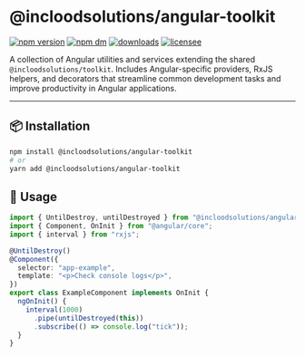 # @incloodsolutions/angular-toolkit

[![npm version](https://img.shields.io/npm/v/@incloodsolutions/node-toolkit.svg?style=for-the-badge)](https://www.npmjs.com/package/@incloodsolutions/node-toolkit)
[![npm dm](https://img.shields.io/npm/dm/@incloodsolutions/node-toolkit.svg?style=for-the-badge)](https://www.npmjs.com/package/@incloodsolutions/node-toolkit)
[![downloads](https://img.shields.io/npm/dt/@incloodsolutions/node-toolkit.svg?style=for-the-badge)](https://www.npmjs.com/package/@incloodsolutions/node-toolkit)
[![licensee](https://img.shields.io/npm/l/@incloodsolutions/node-toolkit.svg?style=for-the-badge)](https://www.npmjs.com/package/@incloodsolutions/node-toolkit)

A collection of Angular utilities and services extending the shared `@incloodsolutions/toolkit`.
Includes Angular-specific providers, RxJS helpers, and decorators that streamline common development tasks and improve productivity in Angular applications.

---

## 📦 Installation

```bash
npm install @incloodsolutions/angular-toolkit
# or
yarn add @incloodsolutions/angular-toolkit
```

## 🚀 Usage
```typescript
import { UntilDestroy, untilDestroyed } from "@incloodsolutions/angular-toolkit";
import { Component, OnInit } from "@angular/core";
import { interval } from "rxjs";

@UntilDestroy()
@Component({
  selector: "app-example",
  template: "<p>Check console logs</p>",
})
export class ExampleComponent implements OnInit {
  ngOnInit() {
    interval(1000)
      .pipe(untilDestroyed(this))
      .subscribe(() => console.log("tick"));
  }
}
```
